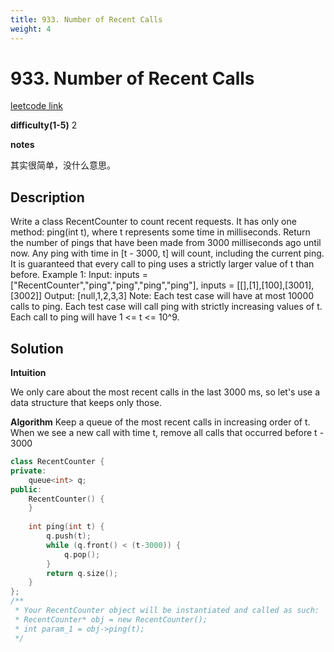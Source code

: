 ```yaml
---
title: 933. Number of Recent Calls
weight: 4
---
```

# 933. Number of Recent Calls
[leetcode link](https://leetcode.com/problems/number-of-recent-calls/)

**difficulty(1-5)** 
2

**notes**   

其实很简单，没什么意思。

## Description
Write a class RecentCounter to count recent requests.
It has only one method: ping(int t), where t represents some time in milliseconds.
Return the number of pings that have been made from 3000 milliseconds ago until now.
Any ping with time in [t - 3000, t] will count, including the current ping.
It is guaranteed that every call to ping uses a strictly larger value of t than before.
Example 1:
Input: inputs = ["RecentCounter","ping","ping","ping","ping"], inputs = [[],[1],[100],[3001],[3002]]
Output: [null,1,2,3,3]
Note:
Each test case will have at most 10000 calls to ping.
Each test case will call ping with strictly increasing values of t.
Each call to ping will have 1 <= t <= 10^9.

## Solution

**Intuition**

We only care about the most recent calls in the last 3000 ms, so let's use a data structure that keeps only those.

**Algorithm**
Keep a queue of the most recent calls in increasing order of t. When we see a new call with time t, remove all calls that occurred before t - 3000

```c++
class RecentCounter {
private:
    queue<int> q;
public:
    RecentCounter() {        
    }
    
    int ping(int t) {
        q.push(t);
        while (q.front() < (t-3000)) {
            q.pop();
        }
        return q.size();
    }
};
/**
 * Your RecentCounter object will be instantiated and called as such:
 * RecentCounter* obj = new RecentCounter();
 * int param_1 = obj->ping(t);
 */
```